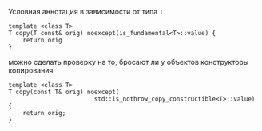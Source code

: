 Условная аннотация в зависимости от типа `T`
```
template <class T>
T copy(T const& orig) noexcept(is_fundamental<T>::value) {
	return orig
}
```
можно сделать проверку на то, бросают ли у объектов конструкторы копирования
```
template <class T>
T copy(const T& orig) noexcept(
						std::is_nothrow_copy_constructible<T>::value) {
	return orig;
}
```